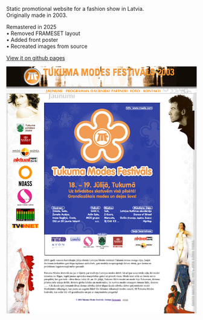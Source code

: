 Static promotional website for a fashion show in Latvia.  
Originally made in 2003.  

Remastered in 2025  
• Removed FRAMESET layout  
• Added front poster  
• Recreated images from source

[View it on github pages](https://normonds.github.io/website.tukuma-modes-festivals-2003)

![Website preview](website.preview.png)